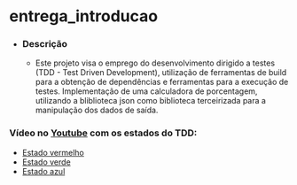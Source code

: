 # entrega_introducao

* ### Descrição
  * Este projeto visa o emprego do desenvolvimento dirigido a testes (TDD - Test Driven Development), utilização de ferramentas de build para a obtenção
    de dependências e ferramentas para a execução de testes. Implementação de uma calculadora de porcentagem, utilizando a bliblioteca json 
    como biblioteca terceirizada para a manipulação dos dados de saída. 
   
### Vídeo no [Youtube](https://youtu.be/ePhYPV5GFPE) com os estados do TDD:
  
  * [Estado vermelho](https://youtu.be/ePhYPV5GFPE?t=169)
  * [Estado verde](https://youtu.be/ePhYPV5GFPE?t=208)
  * [Estado azul](https://youtu.be/ePhYPV5GFPE?t=326)

